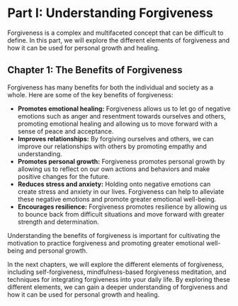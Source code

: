 Part I: Understanding Forgiveness
=================================

Forgiveness is a complex and multifaceted concept that can be difficult to define. In this part, we will explore the different elements of forgiveness and how it can be used for personal growth and healing.

Chapter 1: The Benefits of Forgiveness
--------------------------------------

Forgiveness has many benefits for both the individual and society as a whole. Here are some of the key benefits of forgiveness:

* **Promotes emotional healing:** Forgiveness allows us to let go of negative emotions such as anger and resentment towards ourselves and others, promoting emotional healing and allowing us to move forward with a sense of peace and acceptance.
* **Improves relationships:** By forgiving ourselves and others, we can improve our relationships with others by promoting empathy and understanding.
* **Promotes personal growth:** Forgiveness promotes personal growth by allowing us to reflect on our own actions and behaviors and make positive changes for the future.
* **Reduces stress and anxiety:** Holding onto negative emotions can create stress and anxiety in our lives. Forgiveness can help to alleviate these negative emotions and promote greater emotional well-being.
* **Encourages resilience:** Forgiveness promotes resilience by allowing us to bounce back from difficult situations and move forward with greater strength and determination.

Understanding the benefits of forgiveness is important for cultivating the motivation to practice forgiveness and promoting greater emotional well-being and personal growth.

In the next chapters, we will explore the different elements of forgiveness, including self-forgiveness, mindfulness-based forgiveness meditation, and techniques for integrating forgiveness into your daily life. By exploring these different elements, we can gain a deeper understanding of forgiveness and how it can be used for personal growth and healing.
